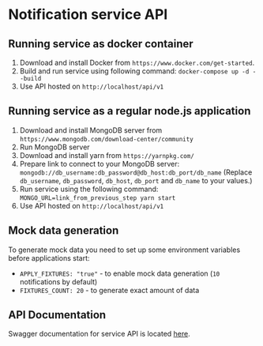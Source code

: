 # Notification service API

## Running service as docker container
1. Download and install Docker from `https://www.docker.com/get-started`.
2. Build and run service using following command: `docker-compose up -d --build`
3. Use API hosted on `http://localhost/api/v1`

## Running service as a regular node.js application
1. Download and install MongoDB server from `https://www.mongodb.com/download-center/community`
2. Run MongoDB server
3. Download and install yarn from `https://yarnpkg.com/`
4. Prepare link to connect to your MongoDB server: `mongodb://db_username:db_password@db_host:db_port/db_name`
(Replace `db_username`, `db_password`, `db_host`, `db_port` and `db_name` to your values.)
5. Run service using the following command: `MONGO_URL=link_from_previous_step yarn start`
6. Use API hosted on `http://localhost/api/v1`

## Mock data generation
To generate mock data you need to set up some environment variables before applications start:
* `APPLY_FIXTURES: "true"` - to enable mock data generation (`10` notifications by default)
* `FIXTURES_COUNT: 20` - to generate exact amount of data

## API Documentation
Swagger documentation for service API is located [here](swagger/Notifications.yaml).

